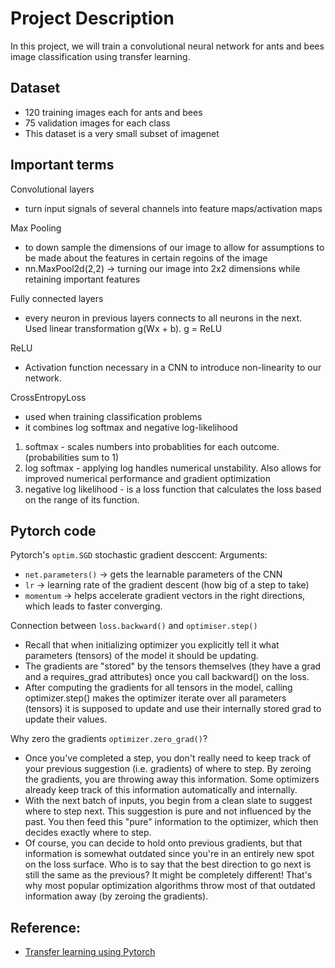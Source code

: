 # Project Description
In this project, we will train a convolutional neural network for ants and bees image classification using transfer learning.

## Dataset
- 120 training images each for ants and bees
- 75 validation images for each class
- This dataset is a very small subset of imagenet

## Important terms
Convolutional layers 
-  turn input signals of several channels into feature maps/activation maps 

Max Pooling 
- to down sample the dimensions of our image to allow for assumptions to be made about the features in certain regoins of the image 
- nn.MaxPool2d(2,2) -> turning our image into 2x2 dimensions while retaining important features  

Fully connected layers 
- every neuron in previous layers connects to all neurons in the next. Used linear transformation g(Wx + b). g = ReLU 

ReLU
- Activation function necessary in a CNN to introduce non-linearity to our network.  

CrossEntropyLoss  
- used when training classification problems 
- it combines log softmax and negative log-likelihood 
1. softmax - scales numbers into probablities for each outcome. (probabilities sum to 1) 
2. log softmax - applying log handles numerical unstability. Also allows for improved numerical performance and gradient optimization 
3. negative log likelihood - is a loss function that calculates the loss based on the range of its function. 


## Pytorch code
Pytorch's `optim.SGD` stochastic gradient desccent:
Arguments:
- `net.parameters()` -> gets the learnable parameters of the CNN   
- `lr` -> learning rate of the gradient descent (how big of a step to take)   
- `momentum` -> helps accelerate gradient vectors in the right directions, which leads to faster converging.  

 
Connection between `loss.backward()` and `optimiser.step()` 
- Recall that when initializing optimizer you explicitly tell it what parameters (tensors) of the model it should be updating.  
- The gradients are "stored" by the tensors themselves (they have a grad and a requires_grad attributes) once you call backward() on the loss.  
- After computing the gradients for all tensors in the model, calling optimizer.step() makes the optimizer iterate over all parameters (tensors) it is supposed to update and use their internally stored grad to update their values. 


Why zero the gradients `optimizer.zero_grad()`?   
- Once you've completed a step, you don't really need to keep track of your previous suggestion (i.e. gradients) of where to step. By zeroing the gradients, you are throwing away this information. Some optimizers already keep track of this information automatically and internally.   
- With the next batch of inputs, you begin from a clean slate to suggest where to step next. This suggestion is pure and not influenced by the past. You then feed this "pure" information to the optimizer, which then decides exactly where to step.   
- Of course, you can decide to hold onto previous gradients, but that information is somewhat outdated since you're in an entirely new spot on the loss surface. Who is to say that the best direction to go next is still the same as the previous? It might be completely different! That's why most popular optimization algorithms throw most of that outdated information away (by zeroing the gradients).   

## Reference:
- <a href="https://pytorch.org/tutorials/beginner/transfer_learning_tutorial.html">Transfer learning using Pytorch</a>